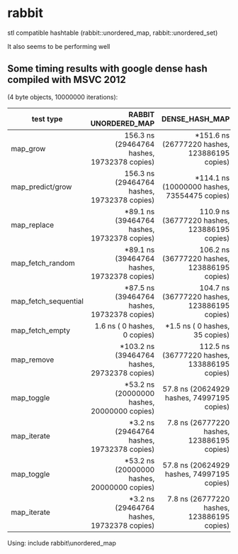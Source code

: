 # rabbit
stl compatible hashtable (rabbit::unordered_map, rabbit::unordered_set)

It also seems to be performing well

Some timing results with google dense hash compiled with MSVC 2012
------------------------------------------------------------------

(4 byte objects, 10000000 iterations):


| test type             | RABBIT UNORDERED_MAP                                                    | DENSE_HASH_MAP                                                          |
| --------------------- | ----------------------------------------------------------------------: | ----------------------------------------------------------------------: |
| map_grow              | 156.3 ns  (29464764 hashes, 19732378 copies)                            | *151.6 ns  (26777220 hashes, 123886195 copies)                          |
| map_predict/grow      | 156.3 ns  (29464764 hashes, 19732378 copies)                            | *114.1 ns  (10000000 hashes, 73554475 copies)                           |
| map_replace           | *89.1 ns  (39464764 hashes, 19732378 copies)                            | 110.9 ns  (36777220 hashes, 123886195 copies)                           |
| map_fetch_random      | *89.1 ns  (39464764 hashes, 19732378 copies)                            | 106.2 ns  (36777220 hashes, 123886195 copies)                           |
| map_fetch_sequential  | *87.5 ns  (39464764 hashes, 19732378 copies)                            | 104.7 ns  (36777220 hashes, 123886195 copies)                           |
| map_fetch_empty       | 1.6 ns  (       0 hashes,        0 copies)                              | *1.5 ns  (       0 hashes,       35 copies)                             |
| map_remove            | *103.2 ns  (39464764 hashes, 29732378 copies)                           | 112.5 ns  (36777220 hashes, 133886195 copies)                           |
| map_toggle            | *53.2 ns  (20000000 hashes, 20000000 copies)                            | 57.8 ns  (20624929 hashes, 74997195 copies)                             |
| map_iterate           | *3.2 ns  (29464764 hashes, 19732378 copies)                             | 7.8 ns  (26777220 hashes, 123886195 copies)                             |
| map_toggle            | *53.2 ns  (20000000 hashes, 20000000 copies)   | 57.8 ns  (20624929 hashes, 74997195 copies)         |
| map_iterate           | *3.2 ns  (29464764 hashes, 19732378 copies)    | 7.8 ns  (26777220 hashes, 123886195 copies)         |

Using:
include rabbit\unordered_map

